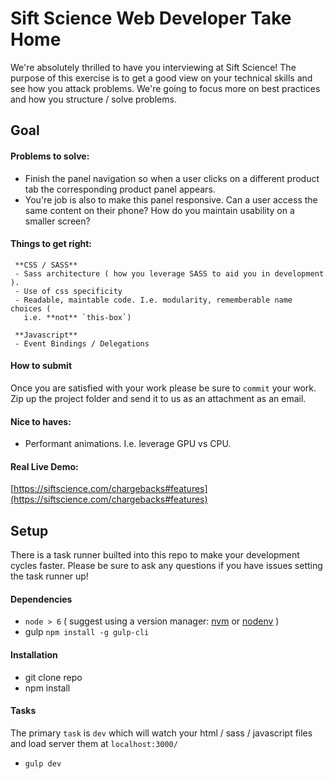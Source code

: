# Sift Science Web Developer Take Home

We're absolutely thrilled to have you interviewing at Sift Science! The purpose
of this exercise is to get a good view on your technical skills and see how you
attack problems. We're going to focus more on best practices and
how you structure / solve problems.

## Goal

#### Problems to solve:
- Finish the panel navigation so when a user clicks on a different product tab
 the corresponding product panel appears.
 - You're job is also to make this panel responsive. Can a user access the same
   content on their phone? How do you maintain usability on a smaller screen?

#### Things to get right:

     **CSS / SASS**
     - Sass architecture ( how you leverage SASS to aid you in development ).
     - Use of css specificity
     - Readable, maintable code. I.e. modularity, rememberable name choices (
       i.e. **not** `this-box`)

     **Javascript**
     - Event Bindings / Delegations

#### How to submit

Once you are satisfied with your work please be sure to `commit` your work. Zip
up the project folder and send it to us as an attachment as an email.


#### Nice to haves:
- Performant animations. I.e. leverage GPU vs CPU.


#### Real Live Demo:
[https://siftscience.com/chargebacks#features](https://siftscience.com/chargebacks#features)


## Setup

There is a task runner builted into this repo to make your development cycles
faster. Please be sure to ask any questions if you have issues setting the task
runner up!


#### Dependencies

- `node > 6` ( suggest using a version manager:
  [nvm](https://github.com/creationix/nvm) or
    [nodenv](https://github.com/nodenv/nodenv) )
- gulp `npm install -g gulp-cli`


#### Installation

- git clone repo
- npm install

#### Tasks
The primary `task` is `dev` which will watch your html / sass / javascript files
and load server them at `localhost:3000/`

- `gulp dev`

